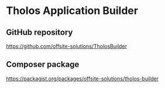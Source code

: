 # Tholos Application Builder

## GitHub repository
https://github.com/offsite-solutions/TholosBuilder

## Composer package
https://packagist.org/packages/offsite-solutions/tholos-builder

